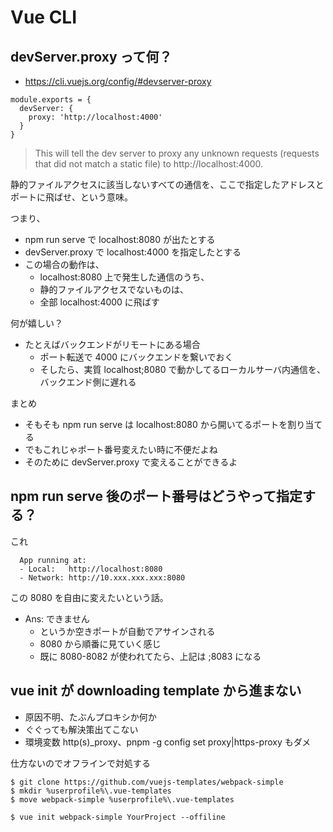 # Vue CLI

## devServer.proxy って何？
- https://cli.vuejs.org/config/#devserver-proxy

```
module.exports = {
  devServer: {
    proxy: 'http://localhost:4000'
  }
}
```

> This will tell the dev server to proxy any unknown requests (requests that did not match a static file) to http://localhost:4000.

静的ファイルアクセスに該当しないすべての通信を、ここで指定したアドレスとポートに飛ばせ、という意味。

つまり、

- npm run serve で localhost:8080 が出たとする
- devServer.proxy で localhost:4000 を指定したとする
- この場合の動作は、
    - localhost:8080 上で発生した通信のうち、
    - 静的ファイルアクセスでないものは、
    - 全部 localhost:4000 に飛ばす

何が嬉しい？

- たとえばバックエンドがリモートにある場合
    - ポート転送で 4000 にバックエンドを繋いでおく
    - そしたら、実質 localhost;8080 で動かしてるローカルサーバ内通信を、バックエンド側に遅れる

まとめ

- そもそも npm run serve は localhost:8080 から開いてるポートを割り当てる
- でもこれじゃポート番号変えたい時に不便だよね
- そのために devServer.proxy で変えることができるよ


## npm run serve 後のポート番号はどうやって指定する？
これ

```
  App running at:
  - Local:   http://localhost:8080
  - Network: http://10.xxx.xxx.xxx:8080
```

この 8080 を自由に変えたいという話。

- Ans: できません
    - というか空きポートが自動でアサインされる
    - 8080 から順番に見ていく感じ
    - 既に 8080-8082 が使われてたら、上記は ;8083 になる

## vue init が downloading template から進まない
- 原因不明、たぶんプロキシか何か
- ぐぐっても解決策出てこない
- 環境変数 http(s)_proxy、pnpm -g config set proxy|https-proxy もダメ

仕方ないのでオフラインで対処する

```
$ git clone https://github.com/vuejs-templates/webpack-simple
$ mkdir %userprofile%\.vue-templates
$ move webpack-simple %userprofile%\.vue-templates

$ vue init webpack-simple YourProject --offiline
```
